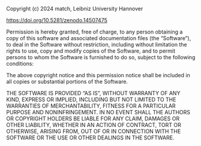 Copyright (c) 2024 match, Leibniz University Hannover

https://doi.org/10.5281/zenodo.14507475

Permission is hereby granted, free of charge, to any person obtaining a copy of this software and associated documentation files (the “Software”), to deal in the Software without restriction, including without limitation the rights to use, copy and modify copies of the Software, and to permit persons to whom the Software is furnished to do so, subject to the following conditions:

The above copyright notice and this permission notice shall be included in all copies or substantial portions of the Software.

THE SOFTWARE IS PROVIDED “AS IS”, WITHOUT WARRANTY OF ANY KIND, EXPRESS OR IMPLIED, INCLUDING BUT NOT LIMITED TO THE WARRANTIES OF MERCHANTABILITY, FITNESS FOR A PARTICULAR PURPOSE AND NONINFRINGEMENT. IN NO EVENT SHALL THE AUTHORS OR COPYRIGHT HOLDERS BE LIABLE FOR ANY CLAIM, DAMAGES OR OTHER LIABILITY, WHETHER IN AN ACTION OF CONTRACT, TORT OR OTHERWISE, ARISING FROM, OUT OF OR IN CONNECTION WITH THE SOFTWARE OR THE USE OR OTHER DEALINGS IN THE SOFTWARE.
